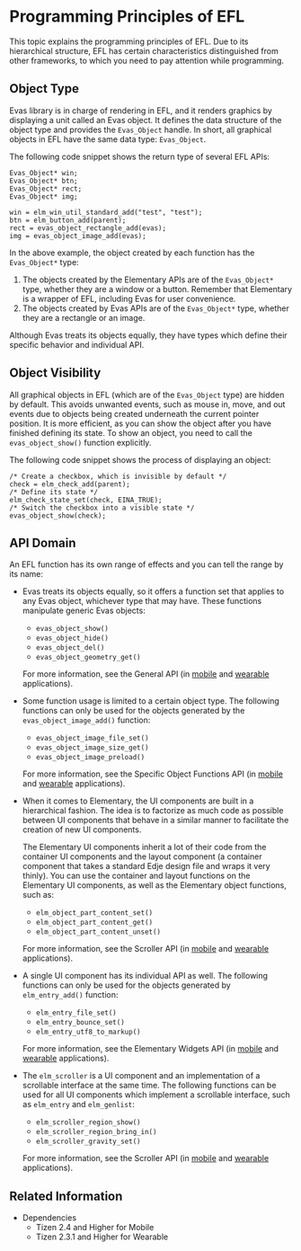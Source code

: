 # Programming Principles of EFL

This topic explains the programming principles of EFL. Due to its hierarchical structure, EFL has certain characteristics distinguished from other frameworks, to which you need to pay attention while programming.

## Object Type

Evas library is in charge of rendering in EFL, and it renders graphics by displaying a unit called an Evas object. It defines the data structure of the object type and provides the `Evas_Object` handle. In short, all graphical objects in EFL have the same data type: `Evas_Object`.

The following code snippet shows the return type of several EFL APIs:

```
Evas_Object* win;
Evas_Object* btn;
Evas_Object* rect;
Evas_Object* img;

win = elm_win_util_standard_add("test", "test");
btn = elm_button_add(parent);
rect = evas_object_rectangle_add(evas);
img = evas_object_image_add(evas);
```

In the above example, the object created by each function has the `Evas_Object*` type:

1. The objects created by the Elementary APIs are of the `Evas_Object*` type, whether they are a window or a button. Remember that Elementary is a wrapper of EFL, including Evas for user convenience.
2. The objects created by Evas APIs are of the `Evas_Object*` type, whether they are a rectangle or an image.

Although Evas treats its objects equally, they have types which define their specific behavior and individual API.

## Object Visibility

All graphical objects in EFL (which are of the `Evas_Object` type) are hidden by default. This avoids unwanted events, such as mouse in, move, and out events due to objects being created underneath the current pointer position. It is more efficient, as you can show the object after you have finished defining its state. To show an object, you need to call the `evas_object_show()` function explicitly.

The following code snippet shows the process of displaying an object:

```
/* Create a checkbox, which is invisible by default */
check = elm_check_add(parent);
/* Define its state */
elm_check_state_set(check, EINA_TRUE);
/* Switch the checkbox into a visible state */
evas_object_show(check);
```

## API Domain

An EFL function has its own range of effects and you can tell the range by its name:

- Evas treats its objects equally, so it offers a function set that applies to any Evas object, whichever type that may have. These functions manipulate generic Evas objects:

  - `evas_object_show()`
  - `evas_object_hide()`
  - `evas_object_del()`
  - `evas_object_geometry_get()`

  For more information, see the General API (in [mobile](../../../../../org.tizen.native.mobile.apireference/group__Elm__General.html) and [wearable](../../../../../org.tizen.native.wearable.apireference/group__Elm__General.html) applications).

- Some function usage is limited to a certain object type. The following functions can only be used for the objects generated by the  `evas_object_image_add()` function:

  - `evas_object_image_file_set()`
  - `evas_object_image_size_get()`
  - `evas_object_image_preload()`

  For more information, see the Specific Object Functions API (in [mobile](http://org.tizen.native.mobile.apireference/group__Evas__Object__Specific.html) and [wearable](http://org.tizen.native.wearable.apireference/group__Evas__Object__Specific.html) applications).

- When it comes to Elementary, the UI components are built in a hierarchical fashion. The idea is to factorize as much code as possible between UI components that behave in a similar manner to facilitate the creation of new UI components.

  The Elementary UI components inherit a lot of their code from the container UI components and the layout component (a container component that takes a standard Edje design file and wraps it very thinly). You can use the container and layout functions on the Elementary UI components, as well as the Elementary object functions, such as:

  - `elm_object_part_content_set()`
  - `elm_object_part_content_get()`
  - `elm_object_part_content_unset()`

  For more information, see the Scroller API (in [mobile](../../../../../org.tizen.native.mobile.apireference/group__Elm__Scroller.html) and [wearable](../../../../../org.tizen.native.wearable.apireference/group__Elm__Scroller.html) applications).

- A single UI component has its individual API as well. The following functions can only be used for the objects generated by `elm_entry_add()` function:
  - `elm_entry_file_set()`
  - `elm_entry_bounce_set()`
  - `elm_entry_utf8_to_markup()`

  For more information, see the Elementary Widgets API (in [mobile](http://org.tizen.native.mobile.apireference/group__elm__widget__group.html) and [wearable](http://org.tizen.native.wearable.apireference/group__elm__widget__group.html) applications).

- The `elm_scroller` is a UI component and an implementation of a scrollable interface at the same time. The following functions can be used for all UI components which implement a scrollable interface, such as `elm_entry` and `elm_genlist`:
  - `elm_scroller_region_show()`
  - `elm_scroller_region_bring_in()`
  - `elm_scroller_gravity_set()`

  For more information, see the Scroller API (in [mobile](http://org.tizen.native.mobile.apireference/group__Scroller.html) and [wearable](http://org.tizen.native.wearable.apireference/group__Scroller.html) applications).

## Related Information
- Dependencies
  - Tizen 2.4 and Higher for Mobile
  - Tizen 2.3.1 and Higher for Wearable
